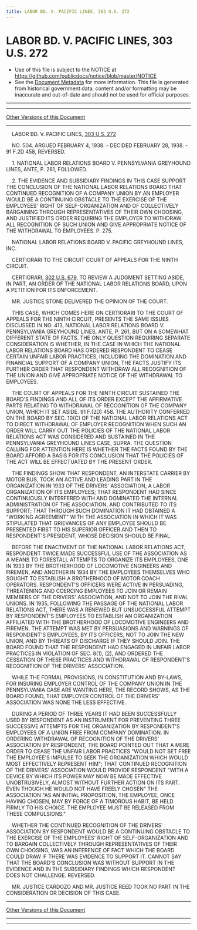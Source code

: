 ```yaml
---
title: LABOR BD. V. PACIFIC LINES, 303 U.S. 272
---
```


# LABOR BD. V. PACIFIC LINES, 303 U.S. 272

* Use of this file is subject to the NOTICE at https://github.com/publicdocs/notice/blob/master/NOTICE
* See the [Document Metadata](../../../index.md) for more information.
  This file is generated from historical government data; content and/or formatting may be inaccurate and out-of-date and should not be used for official purposes.

----------
----------

[Other Versions of this Document](https://publicdocs.github.io/go/links?ns=uslm-x&ref=%2Fus%2Fcourts%2Fscotus%2FusReporter%2F303%2F272)

----------

    LABOR BD. V. PACIFIC LINES, [303 U.S. 272][/us/courts/scotus/usReporter/303/272]

    NO. 504.  ARGUED FEBRUARY 4, 1938.  - DECIDED FEBRUARY 28, 1938.  - 91 F.2D 458, REVERSED.

    1.  NATIONAL LABOR RELATIONS BOARD V. PENNSYLVANIA GREYHOUND LINES, ANTE, P. 261, FOLLOWED.

    2.  THE EVIDENCE AND SUBSIDIARY FINDINGS IN THIS CASE SUPPORT THE CONCLUSION OF THE NATIONAL LABOR RELATIONS BOARD THAT CONTINUED RECOGNITION OF A COMPANY UNION BY AN EMPLOYER WOULD BE A CONTINUING OBSTACLE TO THE EXERCISE OF THE EMPLOYEES' RIGHT OF SELF-ORGANIZATION AND OF COLLECTIVELY BARGAINING THROUGH REPRESENTATIVES OF THEIR OWN CHOOSING, AND JUSTIFIED ITS ORDER REQUIRING THE EMPLOYER TO WITHDRAW ALL RECOGNITION OF SUCH UNION AND GIVE APPROPRIATE NOTICE OF THE WITHDRAWAL TO EMPLOYEES.  P. 275.

    NATIONAL LABOR RELATIONS BOARD V. PACIFIC GREYHOUND LINES, INC.

    CERTIORARI TO THE CIRCUIT COURT OF APPEALS FOR THE NINTH CIRCUIT.

    CERTIORARI, [302 U.S. 679][/us/courts/scotus/usReporter/302/679], TO REVIEW A JUDGMENT SETTING ASIDE, IN PART, AN ORDER OF THE NATIONAL LABOR RELATIONS BOARD, UPON A PETITION FOR ITS ENFORCEMENT.

    MR. JUSTICE STONE DELIVERED THE OPINION OF THE COURT.

    THIS CASE, WHICH COMES HERE ON CERTIORARI TO THE COURT OF APPEALS FOR THE NINTH CIRCUIT, PRESENTS THE SAME ISSUES DISCUSSED IN NO. 413, NATIONAL LABOR RELATIONS BOARD V. PENNSYLVANIA GREYHOUND LINES, ANTE, P. 261, BUT ON A SOMEWHAT DIFFERENT STATE OF FACTS.  THE ONLY QUESTION REQUIRING SEPARATE CONSIDERATION IS WHETHER, IN THE CASE IN WHICH THE NATIONAL LABOR RELATIONS BOARD HAS ORDERED RESPONDENT TO CEASE CERTAIN UNFAIR LABOR PRACTICES, INCLUDING THE DOMINATION AND FINANCIAL SUPPORT OF A COMPANY UNION, THE FACTS JUSTIFY ITS FURTHER ORDER THAT RESPONDENT WITHDRAW ALL RECOGNITION OF THE UNION AND GIVE APPROPRIATE NOTICE OF THE WITHDRAWAL TO EMPLOYEES.

    THE COURT OF APPEALS FOR THE NINTH CIRCUIT SUSTAINED THE BOARD'S FINDINGS AND ALL OF ITS ORDER EXCEPT THE AFFIRMATIVE PARTS RELATING TO WITHDRAWAL OF RECOGNITION OF THE COMPANY UNION, WHICH IT SET ASIDE.  91 F.(2D) 458.  THE AUTHORITY CONFERRED ON THE BOARD BY SEC. 10(C) OF THE NATIONAL LABOR RELATIONS ACT TO DIRECT WITHDRAWAL OF EMPLOYER RECOGNITION WHEN SUCH AN ORDER WILL CARRY OUT THE POLICIES OF THE NATIONAL LABOR RELATIONS ACT WAS CONSIDERED AND SUSTAINED IN THE PENNSYLVANIA GREYHOUND LINES CASE, SUPRA.  THE QUESTION CALLING FOR ATTENTION HERE IS WHETHER THE FACTS FOUND BY THE BOARD AFFORD A BASIS FOR ITS CONCLUSION THAT THE POLICIES OF THE ACT WILL BE EFFECTUATED BY THE PRESENT ORDER.

    THE FINDINGS SHOW THAT RESPONDENT, AN INTERSTATE CARRIER BY MOTOR BUS, TOOK AN ACTIVE AND LEADING PART IN THE ORGANIZATION IN 1933 OF THE DRIVERS' ASSOCIATION, A LABOR ORGANIZATION OF ITS EMPLOYEES; THAT RESPONDENT HAD SINCE CONTINUOUSLY INTERFERED WITH AND DOMINATED THE INTERNAL ADMINISTRATION OF THE ASSOCIATION, AND CONTRIBUTED TO ITS SUPPORT; THAT THROUGH SUCH DOMINATION IT HAD OBTAINED A "WORKING AGREEMENT" WITH THE ASSOCIATION IN WHICH IT WAS STIPULATED THAT GRIEVANCES OF ANY EMPLOYEE SHOULD BE PRESENTED FIRST TO HIS SUPERIOR OFFICER AND THEN TO RESPONDENT'S PRESIDENT, WHOSE DECISION SHOULD BE FINAL.

    BEFORE THE ENACTMENT OF THE NATIONAL LABOR RELATIONS ACT, RESPONDENT TWICE MADE SUCCESSFUL USE OF THE ASSOCIATION AS A MEANS TO FORESTALL ATTEMPTS TO ORGANIZE ITS EMPLOYEES, ONE IN 1933 BY THE BROTHERHOOD OF LOCOMOTIVE ENGINEERS AND FIREMEN, AND ANOTHER IN 1934 BY THE EMPLOYEES THEMSELVES WHO SOUGHT TO ESTABLISH A BROTHERHOOD OF MOTOR COACH OPERATORS.  RESPONDENT'S OFFICERS WERE ACTIVE IN PERSUADING, THREATENING AND COERCING EMPLOYEES TO JOIN OR REMAIN MEMBERS OF THE DRIVERS' ASSOCIATION, AND NOT TO JOIN THE RIVAL UNIONS.  IN 1935, FOLLOWING THE PASSAGE OF THE NATIONAL LABOR RELATIONS ACT, THERE WAS A RENEWED BUT UNSUCCESSFUL ATTEMPT BY RESPONDENT'S EMPLOYEES TO ESTABLISH AN ORGANIZATION AFFILIATED WITH THE BROTHERHOOD OF LOCOMOTIVE ENGINEERS AND FIREMEN.  THE ATTEMPT WAS MET BY PERSUASIONS AND WARNINGS OF RESPONDENT'S EMPLOYEES, BY ITS OFFICERS, NOT TO JOIN THE NEW UNION, AND BY THREATS OF DISCHARGE IF THEY SHOULD JOIN.  THE BOARD FOUND THAT THE RESPONDENT HAD ENGAGED IN UNFAIR LABOR PRACTICES IN VIOLATION OF SEC. 8(1), (2), AND ORDERED THE CESSATION OF THESE PRACTICES AND WITHDRAWAL OF RESPONDENT'S RECOGNITION OF THE DRIVERS' ASSOCIATION.

    WHILE THE FORMAL PROVISIONS, IN CONSTITUTION AND BY-LAWS, FOR INSURING EMPLOYER CONTROL OF THE COMPANY UNION IN THE PENNSYLVANIA CASE ARE WANTING HERE, THE RECORD SHOWS, AS THE BOARD FOUND, THAT EMPLOYER CONTROL OF THE DRIVERS' ASSOCIATION WAS NONE THE LESS EFFECTIVE.

    DURING A PERIOD OF THREE YEARS IT HAD BEEN SUCCESSFULLY USED BY RESPONDENT AS AN INSTRUMENT FOR PREVENTING THREE SUCCESSIVE ATTEMPTS FOR THE ORGANIZATION BY RESPONDENT'S EMPLOYEES OF A UNION FREE FROM COMPANY DOMINATION.  IN ORDERING WITHDRAWAL OF RECOGNITION OF THE DRIVERS' ASSOCIATION BY RESPONDENT, THE BOARD POINTED OUT THAT A MERE ORDER TO CEASE THE UNFAIR LABOR PRACTICES "WOULD NOT SET FREE THE EMPLOYEE'S IMPULSE TO SEEK THE ORGANIZATION WHICH WOULD MOST EFFECTIVELY REPRESENT HIM"; THAT CONTINUED RECOGNITION OF THE DRIVERS' ASSOCIATION WOULD PROVIDE RESPONDENT "WITH A DEVICE BY WHICH ITS POWER MAY NOW BE MADE EFFECTIVE UNOBTRUSIVELY, ALMOST WITHOUT FURTHER ACTION ON ITS PART.  EVEN THOUGH HE WOULD NOT HAVE FREELY CHOSEN" THE ASSOCIATION "AS AN INITIAL PROPOSITION, THE EMPLOYEE, ONCE HAVING CHOSEN, MAY BY FORCE OF A TIMOROUS HABIT, BE HELD FIRMLY TO HIS CHOICE.  THE EMPLOYEE MUST BE RELEASED FROM THESE COMPULSIONS."

    WHETHER THE CONTINUED RECOGNITION OF THE DRIVERS' ASSOCIATION BY RESPONDENT WOULD BE A CONTINUING OBSTACLE TO THE EXERCISE OF THE EMPLOYEES' RIGHT OF SELF-ORGANIZATION AND TO BARGAIN COLLECTIVELY THROUGH REPRESENTATIVES OF THEIR OWN CHOOSING, WAS AN INFERENCE OF FACT WHICH THE BOARD COULD DRAW IF THERE WAS EVIDENCE TO SUPPORT IT. CANNOT SAY THAT THE BOARD'S CONCLUSION WAS WITHOUT SUPPORT IN THE EVIDENCE AND IN THE SUBSIDIARY FINDINGS WHICH RESPONDENT DOES NOT CHALLENGE.  REVERSED.

    MR. JUSTICE CARDOZO AND MR. JUSTICE REED TOOK NO PART IN THE CONSIDERATION OR DECISION OF THIS CASE.

----------

[Other Versions of this Document](https://publicdocs.github.io/go/links?ns=uslm-x&ref=%2Fus%2Fcourts%2Fscotus%2FusReporter%2F303%2F272)

----------
----------

[/us/courts/scotus/usReporter/303/272]: https://publicdocs.github.io/go/links?ns=uslm-x&ref=%2Fus%2Fcourts%2Fscotus%2FusReporter%2F303%2F272
[/us/courts/scotus/usReporter/302/679]: https://publicdocs.github.io/go/links?ns=uslm-x&ref=%2Fus%2Fcourts%2Fscotus%2FusReporter%2F302%2F679



